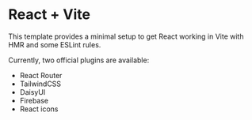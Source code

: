 # React + Vite

This template provides a minimal setup to get React working in Vite with HMR and some ESLint rules.

Currently, two official plugins are available:

- React Router
- TailwindCSS
- DaisyUI
- Firebase
- React icons

